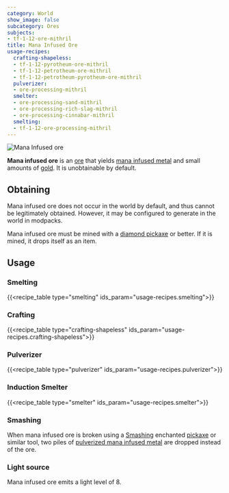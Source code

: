 ```yaml
---
category: World
show_image: false
subcategory: Ores
subjects:
- tf-1-12-ore-mithril
title: Mana Infused Ore
usage-recipes:
  crafting-shapeless:
  - tf-1-12-pyrotheum-ore-mithril
  - tf-1-12-petrotheum-ore-mithril
  - tf-1-12-petrotheum-pyrotheum-ore-mithril
  pulverizer:
  - ore-processing-mithril
  smelter:
  - ore-processing-sand-mithril
  - ore-processing-rich-slag-mithril
  - ore-processing-cinnabar-mithril
  smelting:
  - tf-1-12-ore-processing-mithril
---
```


![Mana Infused ore](/images/docs/1.12/thermal-foundation/ore-mithril.png)


**Mana infused ore** is an [ore](https://minecraft.gamepedia.com/Ore) that
yields [mana infused metal](../mana-infused-ingot/) and small amounts of
[gold](https://minecraft.gamepedia.com/Gold_Ingot). It is unobtainable by
default.


Obtaining
---------

Mana infused ore does not occur in the world by default, and thus cannot be
legitimately obtained. However, it may be configured to generate in the world in
modpacks.

Mana infused ore must be mined with a [diamond
pickaxe](https://minecraft.gamepedia.com/Pickaxe) or better. If it is mined, it
drops itself as an item.


Usage
-----

### Smelting
{{<recipe_table type="smelting" ids_param="usage-recipes.smelting">}}

### Crafting
{{<recipe_table type="crafting-shapeless" ids_param="usage-recipes.crafting-shapeless">}}

### Pulverizer
{{<recipe_table type="pulverizer" ids_param="usage-recipes.pulverizer">}}

### Induction Smelter
{{<recipe_table type="smelter" ids_param="usage-recipes.smelter">}}

### Smashing
When mana infused ore is broken using a [Smashing](../../cofh-core/smashing/)
enchanted [pickaxe](https://minecraft.gamepedia.com/Pickaxe) or similar tool,
two piles of [pulverized mana infused
metal](../pulverized-mana-infused-metal/) are dropped
instead of the ore.

### Light source
Mana infused ore emits a light level of 8.
